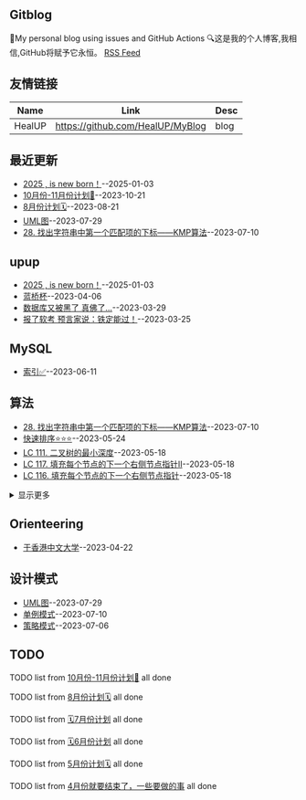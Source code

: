 ## Gitblog
🤳My personal blog using issues and GitHub Actions
🔍这是我的个人博客,我相信,GitHub将赋予它永恒。
[RSS Feed](https://raw.githubusercontent.com/HealUP/MyBlog/master/feed.xml)
## 友情链接
| Name | Link | Desc | 
 | ---- | ---- | ---- |
| HealUP | https://github.com/HealUP/MyBlog | blog |
## 最近更新
- [2025 , is new born！](https://github.com/HealUP/MyBlog/issues/47)--2025-01-03
- [10月份-11月份计划🍾](https://github.com/HealUP/MyBlog/issues/45)--2023-10-21
- [8月份计划🗓️](https://github.com/HealUP/MyBlog/issues/44)--2023-08-21
- [UML图](https://github.com/HealUP/MyBlog/issues/42)--2023-07-29
- [28. 找出字符串中第一个匹配项的下标——KMP算法](https://github.com/HealUP/MyBlog/issues/41)--2023-07-10
## upup
- [2025 , is new born！](https://github.com/HealUP/MyBlog/issues/47)--2025-01-03
- [蓝桥杯](https://github.com/HealUP/MyBlog/issues/10)--2023-04-06
- [数据库又被黑了 真佛了...](https://github.com/HealUP/MyBlog/issues/9)--2023-03-29
- [报了软考 预言家说：铁定能过！](https://github.com/HealUP/MyBlog/issues/8)--2023-03-25
## MySQL
- [索引✅](https://github.com/HealUP/MyBlog/issues/37)--2023-06-11
## 算法
- [28. 找出字符串中第一个匹配项的下标——KMP算法](https://github.com/HealUP/MyBlog/issues/41)--2023-07-10
- [快速排序⭐⭐⭐](https://github.com/HealUP/MyBlog/issues/33)--2023-05-24
- [LC 111. 二叉树的最小深度](https://github.com/HealUP/MyBlog/issues/32)--2023-05-18
- [LC 117. 填充每个节点的下一个右侧节点指针II](https://github.com/HealUP/MyBlog/issues/31)--2023-05-18
- [LC 116. 填充每个节点的下一个右侧节点指针](https://github.com/HealUP/MyBlog/issues/30)--2023-05-18
<details><summary>显示更多</summary>

- [LC 515. 在每个树行中找最大值](https://github.com/HealUP/MyBlog/issues/29)--2023-05-18
- [N叉树的层序遍历](https://github.com/HealUP/MyBlog/issues/28)--2023-05-18
- [LC 637. 二叉树的层平均值](https://github.com/HealUP/MyBlog/issues/27)--2023-05-18
- [LC107. 二叉树的层次遍历](https://github.com/HealUP/MyBlog/issues/26)--2023-05-18
- [LC 102.二叉树的层序遍历](https://github.com/HealUP/MyBlog/issues/25)--2023-05-18
- [剑指 Offer 29. 顺时针打印矩阵](https://github.com/HealUP/MyBlog/issues/24)--2023-05-12
- [LC 226.翻转二叉树 ⭐⭐⭐⭐](https://github.com/HealUP/MyBlog/issues/23)--2023-05-12
- [LC双周赛 —6300. 最小公共值](https://github.com/HealUP/MyBlog/issues/22)--2023-05-11
- [349. 两个数组的交集🤓🤓](https://github.com/HealUP/MyBlog/issues/21)--2023-05-11
- [时间复杂度❗](https://github.com/HealUP/MyBlog/issues/20)--2023-05-11
- [LC242. 有效的字母异位词🤓🤓](https://github.com/HealUP/MyBlog/issues/19)--2023-05-11
- [LC215. 数组中的第K个最大元素](https://github.com/HealUP/MyBlog/issues/18)--2023-05-11
- [LC912. 排序数组 ](https://github.com/HealUP/MyBlog/issues/17)--2023-05-11
- [LC 20.有效的括号⭐⭐⭐⭐](https://github.com/HealUP/MyBlog/issues/16)--2023-05-10
- [LC 704.二分查找⭐⭐⭐⭐](https://github.com/HealUP/MyBlog/issues/15)--2023-05-10
- [LC 27.移除元素 & 26.删除排序数组中的重复项⭐⭐⭐⭐](https://github.com/HealUP/MyBlog/issues/14)--2023-05-10
</details>

## Orienteering
- [于香港中文大学](https://github.com/HealUP/MyBlog/issues/12)--2023-04-22
## 设计模式
- [UML图](https://github.com/HealUP/MyBlog/issues/42)--2023-07-29
- [单例模式](https://github.com/HealUP/MyBlog/issues/40)--2023-07-10
- [策略模式](https://github.com/HealUP/MyBlog/issues/39)--2023-07-06
## TODO
TODO list from [10月份-11月份计划🍾](https://github.com/HealUP/MyBlog/issues/45) all done

TODO list from [8月份计划🗓️](https://github.com/HealUP/MyBlog/issues/44) all done

TODO list from [🗓️7月份计划](https://github.com/HealUP/MyBlog/issues/38) all done

TODO list from [🗓️6月份计划](https://github.com/HealUP/MyBlog/issues/35) all done

TODO list from [5月份计划🗓️](https://github.com/HealUP/MyBlog/issues/11) all done

TODO list from [4月份就要结束了，一些要做的事](https://github.com/HealUP/MyBlog/issues/6) all done

